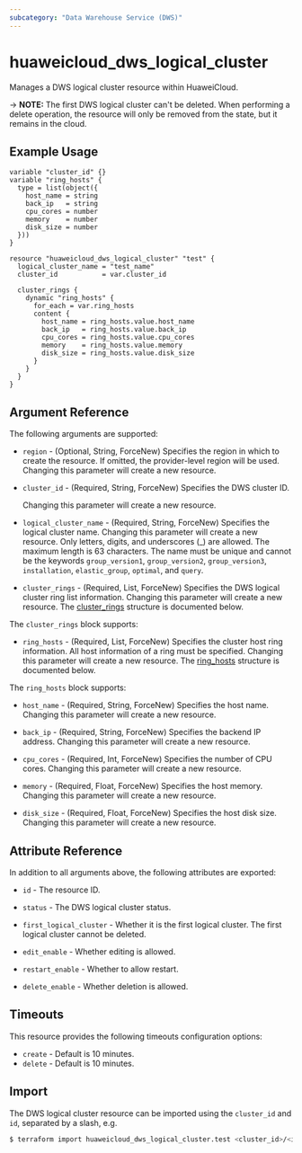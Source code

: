 ```yaml
---
subcategory: "Data Warehouse Service (DWS)"
---
```


# huaweicloud_dws_logical_cluster

Manages a DWS logical cluster resource within HuaweiCloud.

-> **NOTE:** The first DWS logical cluster can't be deleted. When performing a delete operation, the resource will only
be removed from the state, but it remains in the cloud.

## Example Usage

```hcl
variable "cluster_id" {}
variable "ring_hosts" {
  type = list(object({
    host_name = string
    back_ip   = string
    cpu_cores = number
    memory    = number
    disk_size = number
  }))
}

resource "huaweicloud_dws_logical_cluster" "test" {
  logical_cluster_name = "test_name"
  cluster_id           = var.cluster_id

  cluster_rings {
    dynamic "ring_hosts" {
      for_each = var.ring_hosts
      content {
        host_name = ring_hosts.value.host_name
        back_ip   = ring_hosts.value.back_ip
        cpu_cores = ring_hosts.value.cpu_cores
        memory    = ring_hosts.value.memory
        disk_size = ring_hosts.value.disk_size
      }
    }
  }
}
```

## Argument Reference

The following arguments are supported:

* `region` - (Optional, String, ForceNew) Specifies the region in which to create the resource.
  If omitted, the provider-level region will be used. Changing this parameter will create a new resource.

* `cluster_id` - (Required, String, ForceNew) Specifies the DWS cluster ID.

  Changing this parameter will create a new resource.

* `logical_cluster_name` - (Required, String, ForceNew) Specifies the logical cluster name. Changing this parameter will
  create a new resource. Only letters, digits, and underscores (_) are allowed. The maximum length is 63 characters.
  The name must be unique and cannot be the keywords `group_version1`, `group_version2`, `group_version3`,
  `installation`, `elastic_group`, `optimal`, and `query`.

* `cluster_rings` - (Required, List, ForceNew) Specifies the DWS logical cluster ring list information.
  Changing this parameter will create a new resource.
The [cluster_rings](#LogicalCluster_ClusterRings) structure is documented below.

<a name="LogicalCluster_ClusterRings"></a>
The `cluster_rings` block supports:

* `ring_hosts` - (Required, List, ForceNew) Specifies the cluster host ring information. All host information of a ring
  must be specified. Changing this parameter will create a new resource.
The [ring_hosts](#LogicalCluster_RingHosts) structure is documented below.

<a name="LogicalCluster_RingHosts"></a>
The `ring_hosts` block supports:

* `host_name` - (Required, String, ForceNew) Specifies the host name. Changing this parameter will create a new resource.

* `back_ip` - (Required, String, ForceNew) Specifies the backend IP address. Changing this parameter will create a new resource.

* `cpu_cores` - (Required, Int, ForceNew) Specifies the number of CPU cores. Changing this parameter will create a new resource.

* `memory` - (Required, Float, ForceNew) Specifies the host memory. Changing this parameter will create a new resource.

* `disk_size` - (Required, Float, ForceNew) Specifies the host disk size. Changing this parameter will create a new resource.

## Attribute Reference

In addition to all arguments above, the following attributes are exported:

* `id` - The resource ID.

* `status` - The DWS logical cluster status.

* `first_logical_cluster` - Whether it is the first logical cluster. The first logical cluster cannot be deleted.

* `edit_enable` - Whether editing is allowed.

* `restart_enable` - Whether to allow restart.

* `delete_enable` - Whether deletion is allowed.

## Timeouts

This resource provides the following timeouts configuration options:

* `create` - Default is 10 minutes.
* `delete` - Default is 10 minutes.

## Import

The DWS logical cluster resource can be imported using the `cluster_id` and `id`, separated by a slash, e.g.

```bash
$ terraform import huaweicloud_dws_logical_cluster.test <cluster_id>/<id>
```
